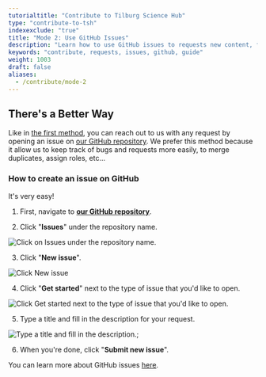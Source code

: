 ```yaml
---
tutorialtitle: "Contribute to Tilburg Science Hub"
type: "contribute-to-tsh"
indexexclude: "true"
title: "Mode 2: Use GitHub Issues"
description: "Learn how to use GitHub issues to requests new content, features or report a bug."
keywords: "contribute, requests, issues, github, guide"
weight: 1003
draft: false
aliases:
  - /contribute/mode-2
---
```


## There's a Better Way

Like in [the first method](../mode-1), you can reach out to us with any request by opening an issue on [our GitHub repository](https://github.com/tilburgsciencehub/tsh-website). We prefer this method because it allow us to keep track of bugs and requests more easily, to merge duplicates, assign roles, etc...

### How to create an issue on GitHub

It's very easy!

1. First, navigate to **[our GitHub repository](https://github.com/tilburgsciencehub/tsh-website)**.

2. Click "**Issues**" under the repository name.

![Click on Issues under the repository name.](../git-issues-1.png)

3. Click "**New issue**".

![Click New issue](../git-issues-2.png)

4. Click "**Get started**" next to the type of issue that you'd like to open.

![Click Get started next to the type of issue that you'd like to open.](../git-issues-3.png)

5. Type a title and fill in the description for your request.

![Type a title and fill in the description.;](../git-issues-4.png)

6. When you're done, click "**Submit new issue**".

You can learn more about GitHub issues [here](https://docs.github.com/en/github/managing-your-work-on-github/creating-an-issue).
